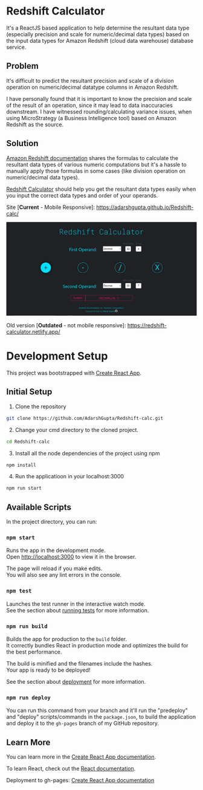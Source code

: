 # Redshift Calculator

It's a ReactJS based application to help determine the resultant data type (especially precision and scale for numeric/decimal data types) based on the input data types for Amazon Redshift (cloud data warehouse) database service.

## Problem
It's difficult to predict the resultant precision and scale of a division operation on numeric/decimal datatype columns in Amazon Redshift. 

I have personally found that it is important to know the precision and scale of the result of an operation, since it may lead to data inaccuracies downstream. I have witnessed rounding/calculating variance issues, when using MicroStrategy (a Business Intelligence tool) based on Amazon Redshift as the source.

## Solution

[Amazon Redshift documentation](https://docs.aws.amazon.com/redshift/latest/dg/r_numeric_computations201.html) shares the formulas to calculate the resultant data types of various numeric computations but it's a hassle to manually apply those formulas in some cases (like division operation on numeric/decimal data types).

[Redshift Calculator](https://adarshgupta.github.io/Redshift-calc/) should help you get the resultant data types easily when you input the correct data types and order of your operands.

Site [**Current** - Mobile Responsive]: https://adarshgupta.github.io/Redshift-calc/

![Redshift calculator screenshot](RedshiftCalc-sideproj.png)

Old version [**Outdated** - not mobile responsive]: https://redshift-calculator.netlify.app/

# Development Setup

This project was bootstrapped with [Create React App](https://github.com/facebook/create-react-app).

## Initial Setup
1. Clone the repository
```sh
git clone https://github.com/AdarshGupta/Redshift-calc.git
```

2. Change your cmd directory to the cloned project.
```sh
cd Redshift-calc
```

3. Install all the node dependencies of the project using npm
```sh
npm install
```

4. Run the applicatioon in your localhost:3000
```sh
npm run start
```

## Available Scripts

In the project directory, you can run:

### `npm start`

Runs the app in the development mode.<br />
Open [http://localhost:3000](http://localhost:3000) to view it in the browser.

The page will reload if you make edits.<br />
You will also see any lint errors in the console.

### `npm test`

Launches the test runner in the interactive watch mode.<br />
See the section about [running tests](https://facebook.github.io/create-react-app/docs/running-tests) for more information.

### `npm run build`

Builds the app for production to the `build` folder.<br />
It correctly bundles React in production mode and optimizes the build for the best performance.

The build is minified and the filenames include the hashes.<br />
Your app is ready to be deployed!

See the section about [deployment](https://facebook.github.io/create-react-app/docs/deployment) for more information.

### `npm run deploy`

You can run this command from your branch and it'll run the "predeploy" and "deploy" scripts/commands in the `package.json`, to build the application and deploy it to the `gh-pages` branch of my GitHub repository.

## Learn More

You can learn more in the [Create React App documentation](https://facebook.github.io/create-react-app/docs/getting-started).

To learn React, check out the [React documentation](https://reactjs.org/).

Deployment to gh-pages: [Create React App documentation](https://create-react-app.dev/docs/deployment/#github-pages)
